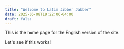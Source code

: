 ```yaml
---
title: "Welcome to Latim Jibber Jabber"
date: 2025-06-08T19:22:06-04:00
draft: false
---
```


This is the home page for the English version of the site.

Let's see if this works!
